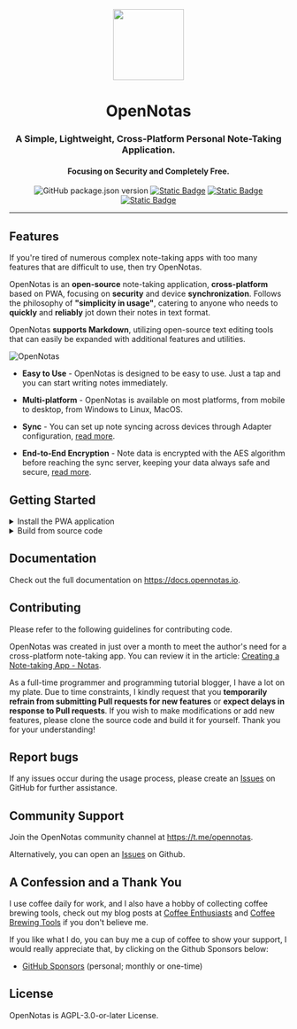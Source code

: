 <div align="center">  
  <img src="https://opennotas.io/logo.png" width="128" height="128" />
  <h1 align="center">OpenNotas</h1>
</div>



<div align="center">  
  <h3>A Simple, Lightweight, Cross-Platform Personal Note-Taking Application.</h3>
  <h4>Focusing on Security and Completely Free.</h4>  
</div>

<p align="center">
  <img alt="GitHub package.json version" src="https://img.shields.io/github/package-json/v/tonghoai/opennotas">
  <a title="Website" target="_blank" href="https://opennotas.io"><img alt="Static Badge" src="https://img.shields.io/badge/Website-opennotas.io-%230a0a0a"></a>
  <a title="Docs" target="_blank" href="https://docs.opennotas.io"><img alt="Static Badge" src="https://img.shields.io/badge/Docs-Docusaurus-%232e8555"></a>
  <a title="Telegram" target="_blank" href="https://t.me/opennotas"><img alt="Static Badge" src="https://img.shields.io/badge/Telegram-%40opennotas-%230088CC"></a>
</p>

---

## Features

If you're tired of numerous complex note-taking apps with too many features that are difficult to use, then try OpenNotas.

OpenNotas is an **open-source** note-taking application, **cross-platform** based on PWA, focusing on **security** and device **synchronization**. Follows the philosophy of **"simplicity in usage"**, catering to anyone who needs to **quickly** and **reliably** jot down their notes in text format.

OpenNotas **supports Markdown**, utilizing open-source text editing tools that can easily be expanded with additional features and utilities.

![OpenNotas](https://opennotas.io/img/opennotas-2.webp)

* **Easy to Use** - OpenNotas is designed to be easy to use. Just a tap and you can start writing notes immediately.

* **Multi-platform** - OpenNotas is available on most platforms, from mobile to desktop, from Windows to Linux, MacOS.

* **Sync** - You can set up note syncing across devices through Adapter configuration, [read more](https://docs.opennotas.io/advanced/sync-flow).

* **End-to-End Encryption** - Note data is encrypted with the AES algorithm before reaching the sync server, keeping your data always safe and secure, [read more](https://docs.opennotas.io/advanced/security).

## Getting Started

<details>
<summary>Install the PWA application</summary>
<br>
<a title="PWA" target="_blank" href="https://opennotas.io/install"><img alt="Static Badge" src="https://img.shields.io/badge/PWA-OpenNotas-%230a0a0a?style=for-the-badge&logo=pwa"></a>
</details>

<details>
<summary>Build from source code</summary>
<br>

[Read the docs](https://docs.opennotas.io/started/install) for any further information.
</details>

## Documentation

Check out the full documentation on https://docs.opennotas.io.

## Contributing

Please refer to the following guidelines for contributing code.

OpenNotas was created in just over a month to meet the author's need for a cross-platform note-taking app. You can review it in the article: [Creating a Note-taking App - Notas](https://2coffee.dev/en/articles/note-taking-app-notas).

As a full-time programmer and programming tutorial blogger, I have a lot on my plate. Due to time constraints, I kindly request that you **temporarily refrain from submitting Pull requests for new features** or **expect delays in response to Pull requests**. If you wish to make modifications or add new features, please clone the source code and build it for yourself. Thank you for your understanding!

## Report bugs

If any issues occur during the usage process, please create an [Issues](https://github.com/tonghoai/opennotas/issues) on GitHub for further assistance.

## Community Support

Join the OpenNotas community channel at https://t.me/opennotas.

Alternatively, you can open an [Issues](https://github.com/tonghoai/opennotas/issues) on Github.

## A Confession and a Thank You

I use coffee daily for work, and I also have a hobby of collecting coffee brewing tools, check out my blog posts at [Coffee Enthusiasts](https://2coffee.dev/en/topics/coffee-enthusiasts) and [Coffee Brewing Tools](https://2coffee.dev/en/store/coffee-brewing-tools) if you don't believe me.

If you like what I do, you can buy me a cup of coffee to show your support, I would really appreciate that, by clicking on the Github Sponsors below:

* [GitHub Sponsors](https://github.com/sponsors/tonghoai) (personal; monthly or one-time)

## License

OpenNotas is AGPL-3.0-or-later License.
